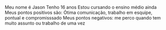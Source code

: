 Meu nome é Jason 
Tenho 16 anos 
Estou cursando o ensino médio ainda 
Meus pontos positivos são: Ótima comunicação, trabalho em esquipe, pontual e compromisssado
Meus pontos negativos: me perco quando tem muito assunto ou trabalho de uma vez 

